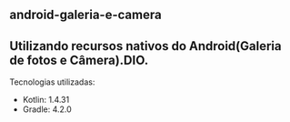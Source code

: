 ## android-galeria-e-camera

## Utilizando recursos nativos do Android(Galeria de fotos e Câmera).DIO.

Tecnologias utilizadas:

- Kotlin: 1.4.31
- Gradle: 4.2.0
